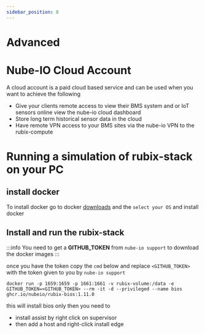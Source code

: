 ```yaml
---
sidebar_position: 8
---
```


# Advanced

# Nube-IO Cloud Account
A cloud account is a paid cloud based service and can be used when you want to achieve the following

- Give your clients remote access to view their BMS system and or IoT sensors online view the nube-io cloud dashboard
- Store long term historical sensor data in the cloud
- Have remote VPN access to your BMS sites via the nube-io VPN to the rubix-compute


# Running a simulation of rubix-stack on your PC

## install docker
To install docker go to docker [downloads](https://docs.docker.com/get-docker/) and the `select your OS` and install docker

## Install and run the rubix-stack

:::info
You need to get a **GITHUB_TOKEN** from `nube-io support` to download the docker images 
:::

once you have the token copy the `cmd` below and replace `<GITHUB_TOKEN>` with the token given to you by `nube-io support`

```
docker run -p 1659:1659 -p 1661:1661 -v rubix-volume:/data -e GITHUB_TOKEN=<GITHUB_TOKEN> --rm -it -d --privileged --name bios ghcr.io/nubeio/rubix-bios:1.11.0
```



this will install bios only
then you need to
* install assist by right click on supervisor
* then add a host and right-click install edge